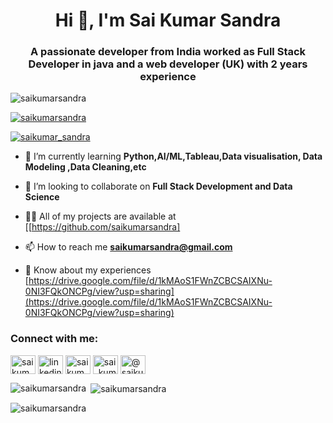<h1 align="center">Hi 👋, I'm Sai Kumar Sandra</h1>
<h3 align="center">A passionate developer from India worked as Full Stack Developer in java and a web developer (UK) with 2 years experience</h3>

<p align="left"> <img src="https://komarev.com/ghpvc/?username=saikumarsandra&label=Profile%20views&color=0e75b6&style=flat" alt="saikumarsandra" /> </p>

<p align="left"> <a href="https://github.com/ryo-ma/github-profile-trophy"><img src="https://github-profile-trophy.vercel.app/?username=saikumarsandra" alt="saikumarsandra" /></a> </p>

<p align="left"> <a href="https://twitter.com/saikumar_sandra" target="blank"><img src="https://img.shields.io/twitter/follow/saikumar_sandra?logo=twitter&style=for-the-badge" alt="saikumar_sandra" /></a> </p>

- 🌱 I’m currently learning **Python,AI/ML,Tableau,Data visualisation, Data Modeling ,Data Cleaning,etc**

- 👯 I’m looking to collaborate on **Full Stack Development and Data Science**

- 👨‍💻 All of my projects are available at [[https://github.com/saikumarsandra] 

- 📫 How to reach me **saikumarsandra@gmail.com**

- 📄 Know about my experiences [https://drive.google.com/file/d/1kMAoS1FWnZCBCSAIXNu-0NI3FQkONCPg/view?usp=sharing](https://drive.google.com/file/d/1kMAoS1FWnZCBCSAIXNu-0NI3FQkONCPg/view?usp=sharing)

<h3 align="left">Connect with me:</h3>
<p align="left">
<a href="https://twitter.com/saikumar_sandra" target="blank"><img align="center" src="https://cdn.jsdelivr.net/npm/simple-icons@3.0.1/icons/twitter.svg" alt="saikumar_sandra" height="30" width="40" /></a>
<a href="https://linkedin.com/in/linkedin.com/in/sai-kumar-sandra-538a79137" target="blank"><img align="center" src="https://cdn.jsdelivr.net/npm/simple-icons@3.0.1/icons/linkedin.svg" alt="linkedin.com/in/sai-kumar-sandra-538a79137" height="30" width="40" /></a>
<a href="https://fb.com/saikumar.sandra" target="blank"><img align="center" src="https://cdn.jsdelivr.net/npm/simple-icons@3.0.1/icons/facebook.svg" alt="saikumar.sandra" height="30" width="40" /></a>
<a href="https://instagram.com/sai_kumar_sandra" target="blank"><img align="center" src="https://cdn.jsdelivr.net/npm/simple-icons@3.0.1/icons/instagram.svg" alt="sai_kumar_sandra" height="30" width="40" /></a>
<a href="https://www.hackerrank.com/@saikumarsandra" target="blank"><img align="center" src="https://cdn.jsdelivr.net/npm/simple-icons@3.0.1/icons/hackerrank.svg" alt="@saikumarsandra" height="30" width="40" /></a>
</p>



<p><img align="left" src="https://github-readme-stats.vercel.app/api/top-langs?username=saikumarsandra&show_icons=true&locale=en&layout=compact" alt="saikumarsandra" /></p>
<p>&nbsp;<img align="center" src="https://github-readme-stats.vercel.app/api?username=saikumarsandra&show_icons=true&locale=en" alt="saikumarsandra" /></p>
<p><img align="center" src="https://github-readme-streak-stats.herokuapp.com/?user=saikumarsandra&" alt="saikumarsandra" /></p>

